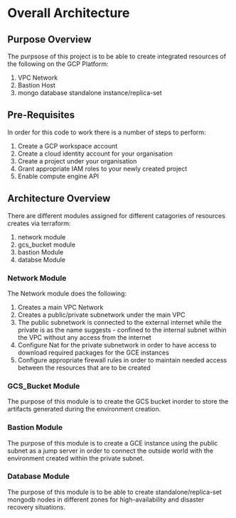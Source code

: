 # Overall Architecture 

## Purpose Overview 
The purpsose of this project is to be able to create integrated resources of the following on the GCP Platform:
1. VPC Network
2. Bastion Host
3. mongo database standalone instance/replica-set

## Pre-Requisites
In order for this code to work there is a number of steps to perform:
1. Create a GCP workspace account
2. Create a cloud identity account for your organisation
3. Create a project under your organisation
4. Grant appropriate IAM roles to your newly created project 
5. Enable compute engine API

## Architecture Overview
There are different modules assigned for different catagories of resources creates via terraform:
1. network module
2. gcs_bucket module
3. bastion Module
4. databse Module

### Network Module
The Network module does the following:
1. Creates a main VPC Network
2. Creates a public/private subnetwork under the main VPC
3. The public subnetwork is connected to the external internet while the private is as the name suggests - confined to the internal subnet within the VPC without any access from the internet
4. Configure Nat for the private subnetwork in order to have access to download required packages for the GCE instances
5. Configure appropriate firewall rules in order to maintain needed access between the resources that are to be created

### GCS_Bucket Module
The purpose of this module is to create the GCS bucket inorder to store the artifacts generated during the environment creation.

### Bastion Module
The purpose of this module is to create a GCE instance using the public subnet as a jump server in order to connect the outside world with the environment created within the private subnet.

### Database Module
The purpose of this module is to be able to create standalone/replica-set mongodb nodes in different zones for high-availability and disaster recovery situations.


